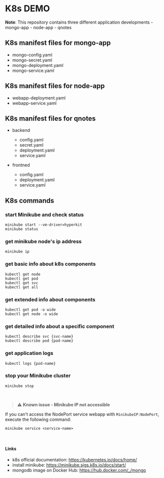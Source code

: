# K8s DEMO

**Note**: This repository contains three different application developments
    - mongo-app
    - node-app
    - qnotes

## K8s manifest files for mongo-app

* mongo-config.yaml
* mongo-secret.yaml
* mongo-deployment.yaml
* mongo-service.yaml

## K8s manifest files for node-app

* webapp-deployment.yaml
* webapp-service.yaml

## K8s manifest files for qnotes

- backend

    * config.yaml
    * secret.yaml
    * deployment.yaml
    * service.yaml

- frontned

    * config.yaml
    * deployment.yaml
    * service.yaml

## K8s commands

### start Minikube and check status

    minikube start --vm-driver=hyperkit 
    minikube status

### get minikube node's ip address

    minikube ip

### get basic info about k8s components

    kubectl get node
    kubectl get pod
    kubectl get svc
    kubectl get all

### get extended info about components

    kubectl get pod -o wide
    kubectl get node -o wide

### get detailed info about a specific component

    kubectl describe svc {svc-name}
    kubectl describe pod {pod-name}

### get application logs

    kubectl logs {pod-name}

### stop your Minikube cluster

    minikube stop

<br />

> :warning: **Known issue - Minikube IP not accessible**

If you can't access the NodePort service webapp with `MinikubeIP:NodePort`, execute the following command:

    minikube service <service-name>

<br />

#### Links

* k8s official documentation: <https://kubernetes.io/docs/home/>
* install minikube: <https://minikube.sigs.k8s.io/docs/start/>
* mongodb image on Docker Hub: <https://hub.docker.com/_/mongo>
